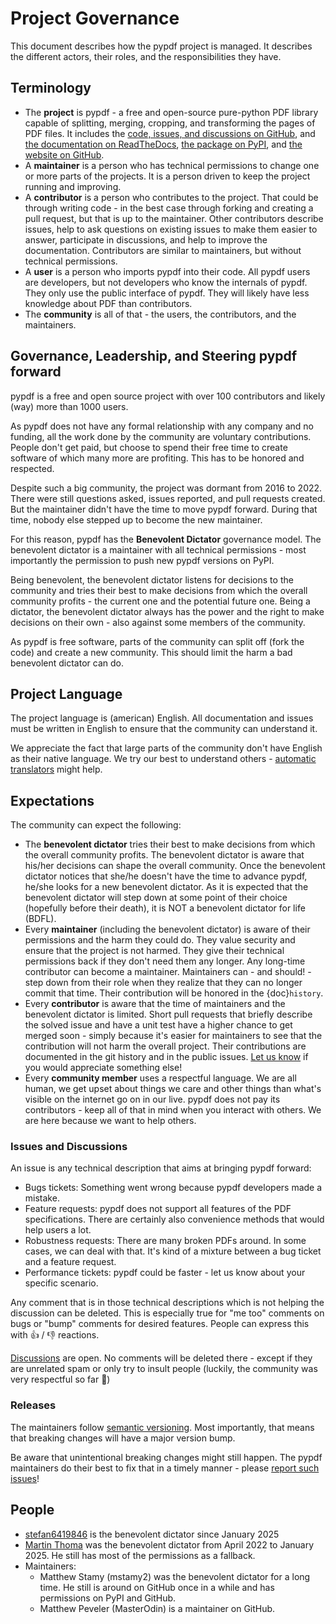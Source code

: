# Project Governance

This document describes how the pypdf project is managed. It describes the
different actors, their roles, and the responsibilities they have.

## Terminology

* The **project** is pypdf - a free and open-source pure-python PDF library
capable of splitting, merging, cropping, and transforming the pages of PDF files.
  It includes the [code, issues, and discussions on GitHub](https://github.com/py-pdf/pypdf),
  and [the documentation on ReadTheDocs](https://pypdf.readthedocs.io/en/latest/),
  [the package on PyPI](https://pypi.org/project/pypdf/), and
  [the website on GitHub](https://py-pdf.github.io/pypdf/dev/bench/).
* A **maintainer** is a person who has technical permissions to change one or
  more parts of the projects. It is a person driven to keep the project running
  and improving.
* A **contributor** is a person who contributes to the project. That could be
  through writing code - in the best case through forking and creating a pull
  request, but that is up to the maintainer. Other contributors describe issues,
  help to ask questions on existing issues to make them easier to answer,
  participate in discussions, and help to improve the documentation. Contributors
  are similar to maintainers, but without technical permissions.
* A **user** is a person who imports pypdf into their code. All pypdf users
  are developers, but not developers who know the internals of pypdf. They only
  use the public interface of pypdf. They will likely have less knowledge about
  PDF than contributors.
* The **community** is all of that - the users, the contributors, and the maintainers.


## Governance, Leadership, and Steering pypdf forward

pypdf is a free and open source project with over 100 contributors and likely
(way) more than 1000 users.

As pypdf does not have any formal relationship with any company and no funding,
all the work done by the community are voluntary contributions. People don't
get paid, but choose to spend their free time to create software of which
many more are profiting. This has to be honored and respected.

Despite such a big community, the project was dormant from 2016 to 2022.
There were still questions asked, issues reported, and pull requests created.
But the maintainer didn't have the time to move pypdf forward. During that
time, nobody else stepped up to become the new maintainer.

For this reason, pypdf has the **Benevolent Dictator**
governance model. The benevolent dictator is a maintainer with all technical permissions -
most importantly the permission to push new pypdf versions on PyPI.

Being benevolent, the benevolent dictator listens for decisions to the community and tries
their best to make decisions from which the overall community profits - the
current one and the potential future one. Being a dictator, the benevolent dictator always has
the power and the right to make decisions on their own - also against some
members of the community.

As pypdf is free software, parts of the community can split off (fork the code)
and create a new community. This should limit the harm a bad benevolent dictator can do.


## Project Language

The project language is (american) English. All documentation and issues must
be written in English to ensure that the community can understand it.

We appreciate the fact that large parts of the community don't have English
as their native language. We try our best to understand others -
[automatic translators](https://translate.google.com/) might help.


## Expectations

The community can expect the following:

* The **benevolent dictator** tries their best to make decisions from which the overall
  community profits. The benevolent dictator is aware that his/her decisions can shape the
  overall community. Once the benevolent dictator notices that she/he doesn't have the time
  to advance pypdf, he/she looks for a new benevolent dictator. As it is expected
  that the benevolent dictator will step down at some point of their choice
  (hopefully before their death), it is NOT a benevolent dictator for life
  (BDFL).
* Every **maintainer** (including the benevolent dictator) is aware of their permissions and
  the harm they could do. They value security and ensure that the project is
  not harmed. They give their technical permissions back if they don't need them
  any longer. Any long-time contributor can become a maintainer. Maintainers
  can - and should! - step down from their role when they realize that they
  can no longer commit that time. Their contribution will be honored in the
  {doc}`history`.
* Every **contributor** is aware that the time of maintainers and the benevolent dictator is
  limited. Short pull requests that briefly describe the solved issue and have
  a unit test have a higher chance to get merged soon - simply because it's
  easier for maintainers to see that the contribution will not harm the overall
  project. Their contributions are documented in the git history and in the
  public issues. [Let us know](https://github.com/py-pdf/pypdf/discussions/798)
  if you would appreciate something else!
* Every **community member** uses a respectful language. We are all human, we
  get upset about things we care and other things than what's visible on the
  internet go on in our live. pypdf does not pay its contributors - keep all
  of that in mind when you interact with others. We are here because we want to
  help others.


### Issues and Discussions

An issue is any technical description that aims at bringing pypdf forward:

* Bugs tickets: Something went wrong because pypdf developers made a mistake.
* Feature requests: pypdf does not support all features of the PDF specifications.
  There are certainly also convenience methods that would help users a lot.
* Robustness requests: There are many broken PDFs around. In some cases, we can
  deal with that. It's kind of a mixture between a bug ticket and a feature
  request.
* Performance tickets: pypdf could be faster - let us know about your specific
  scenario.

Any comment that is in those technical descriptions which is not helping the
discussion can be deleted. This is especially true for "me too" comments on bugs
or "bump" comments for desired features. People can express this with 👍 / 👎
reactions.

[Discussions](https://github.com/py-pdf/pypdf/discussions) are open. No comments
will be deleted there - except if they are unrelated spam or only
try to insult people (luckily, the community was very respectful so far 🤞)


### Releases

The maintainers follow [semantic versioning](https://semver.org/). Most
importantly, that means that breaking changes will have a major version bump.

Be aware that unintentional breaking changes might still happen. The pypdf
maintainers do their best to fix that in a timely manner - please
[report such issues](https://github.com/py-pdf/pypdf/issues)!


## People

* [stefan6419846](https://github.com/stefan6419846) is the benevolent dictator since January 2025
* [Martin Thoma](https://github.com/MartinThoma) was the benevolent dictator from April 2022 to January 2025.
  He still has most of the permissions as a fallback.
* Maintainers:
    * Matthew Stamy (mstamy2) was the benevolent dictator for a long time.
      He still is around on GitHub once in a while and has permissions on PyPI and GitHub.
    * Matthew Peveler (MasterOdin) is a maintainer on GitHub.
